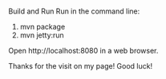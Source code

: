 #

Build and Run
Run in the command line:

1. mvn package
2. mvn jetty:run

Open http://localhost:8080 in a web browser.

Thanks for the visit on my page! Good luck!
